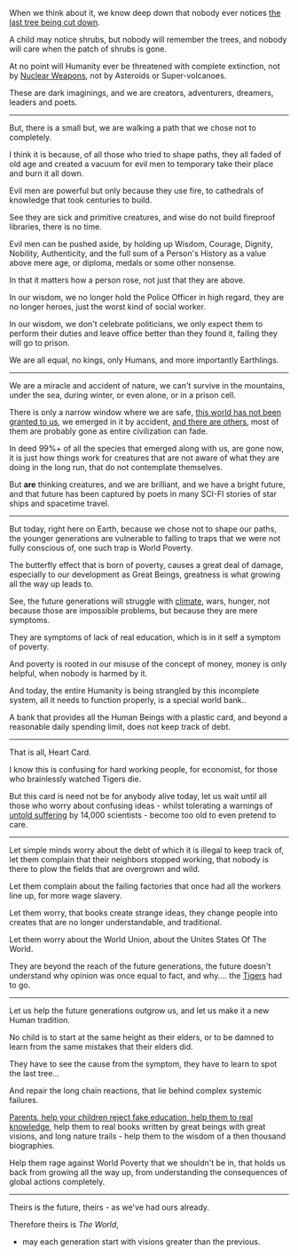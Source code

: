 When we think about it,
we know deep down that nobody ever notices [the last tree being cut down][5].

A child may notice shrubs, but nobody will remember the trees,
and nobody will care when the patch of shrubs is gone.

At no point will Humanity ever be threatened with complete extinction,
not by [Nuclear Weapons][7], not by Asteroids or Super-volcanoes.

These are dark imaginings,
and we are creators, adventurers, dreamers, leaders and poets.

---

But, there is a small but,
we are walking a path that we chose not to completely.

I think it is because, of all those who tried to shape paths,
they all faded of old age and created a vacuum for evil men to temporary take their place and burn it all down.

Evil men are powerful but only because they use fire,
to cathedrals of knowledge that took centuries to build.

See they are sick and primitive creatures,
and wise do not build fireproof libraries, there is no time.

Evil men can be pushed aside, by holding up Wisdom, Courage, Dignity, Nobility, Authenticity,
and the full sum of a Person's History as a value above mere age, or diploma, medals or some other nonsense.

In that it matters how a person rose,
not just that they are above.

In our wisdom, we no longer hold the Police Officer in high regard, they are no longer heroes,
just the worst kind of social worker.

In our wisdom, we don't celebrate politicians,
we only expect them to perform their duties and leave office better than they found it, failing they will go to prison.

We are all equal, no kings,
only Humans, and more importantly Earthlings.

---

We are a miracle and accident of nature,
we can't survive in the mountains, under the sea, during winter, or even alone, or in a prison cell.

There is only a narrow window where we are safe, [this world has not been granted to us][1],
we emerged in it by accident, [and there are others][2], most of them are probably gone as entire civilization can fade.

In deed 99%+ of all the species that emerged along with us,
are gone now, it is just how things work for creatures that are not aware of what they are doing in the long run, that do not contemplate themselves.

But __are__ thinking creatures,
and we are brilliant, and we have a bright future, and that future has been captured by poets in many SCI-FI stories of star ships and spacetime travel.

---


But today, right here on Earth, because we chose not to shape our paths, the younger generations are vulnerable to falling to traps that we were not fully conscious of,
one such trap is World Poverty.

The butterfly effect that is born of poverty, causes a great deal of damage,
especially to our development as Great Beings, greatness is what growing all the way up leads to.

See, the future generations will struggle with [climate][3], wars, hunger, not because those are impossible problems,
but because they are mere symptoms.

They are symptoms of lack of real education,
which is in it self a symptom of poverty.

And poverty is rooted in our misuse of the concept of money,
money is only helpful, when nobody is harmed by it.

And today, the entire Humanity is being strangled by this incomplete system,
all it needs to function properly, is a special world bank..

A bank that provides all the Human Beings with a plastic card,
and beyond a reasonable daily spending limit, does not keep track of debt.


---

That is all,
Heart Card.


I know this is confusing for hard working people,
for economist, for those who brainlessly watched Tigers die.

But this card is need not be for anybody alive today,
let us wait until all those who worry about confusing ideas - whilst tolerating a warnings of [untold suffering][3] by 14,000 scientists - become too old to even pretend to care.

---


Let simple minds worry about the debt of which it is illegal to keep track of,
let them complain that their neighbors stopped working, that nobody is there to plow the fields that are overgrown and wild.

Let them complain about the failing factories that once had all the workers line up,
for more wage slavery.

Let them worry, that books create strange ideas,
they change people into creates that are no longer understandable, and traditional.

Let them worry about the World Union,
about the Unites States Of The World.

They are beyond the reach of the future generations,
the future doesn't understand why opinion was once equal to fact,
and why.... the [Tigers][4] had to go.

---

Let us help the future generations outgrow us,
and let us make it a new Human tradition.

No child is to start at the same height as their elders,
or to be damned to learn from the same mistakes that their elders did.

They have to see the cause from the symptom,
they have to learn to spot the last tree...

And repair the long chain reactions,
that lie behind complex systemic failures.

[Parents, help your children reject fake education, help them to real knowledge][6],
help them to real books written by great beings with great visions, and long nature trails - help them to the wisdom of a then thousand biographies.

Help them rage against World Poverty that we shouldn't be in,
that holds us back from growing all the way up, from understanding the consequences of global actions completely.

---

Theirs is the future,
theirs - as we've had ours already.

Therefore theirs is _The World_,
- may each generation start with visions greater than the previous.



[1]: https://www.youtube.com/watch?v=5sRBGGzdsl8
[2]: https://www.youtube.com/watch?v=0bWK5ES3lTE
[3]: https://academic.oup.com/bioscience/advance-article/doi/10.1093/biosci/biab079/6325731
[4]: https://www.iucnredlist.org/species/15955/50659951
[5]: https://www.youtube.com/watch?v=KYegWOTFqGI
[6]: https://www.youtube.com/watch?v=fmoor8DwqW4
[7]: https://www.youtube.com/watch?v=L7EmLf4Xlq0
